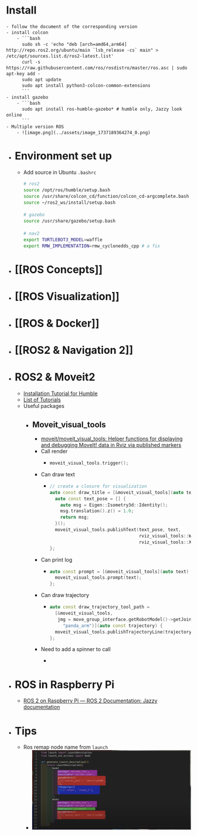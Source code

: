 # Install
	- follow the document of the corresponding version
	- install colcon
		- ```bash
		  sudo sh -c 'echo "deb [arch=amd64,arm64] http://repo.ros2.org/ubuntu/main `lsb_release -cs` main" > /etc/apt/sources.list.d/ros2-latest.list'
		  curl -s https://raw.githubusercontent.com/ros/rosdistro/master/ros.asc | sudo apt-key add -
		  sudo apt update
		  sudo apt install python3-colcon-common-extensions
		  ```
	- install gazebo
		- ```bash
		  sudo apt install ros-humble-gazebo* # humble only, Jazzy look online
		  ```
	- Multiple version ROS
		- ![image.png](../assets/image_1737189364274_0.png)
- # Environment set up
	- Add source in Ubuntu `.bashrc`
	  ```bash
	  # ros2
	  source /opt/ros/humble/setup.bash
	  source /usr/share/colcon_cd/function/colcon_cd-argcomplete.bash
	  source ~/ros2_ws/install/setup.bash
	  
	  # gazebo
	  source /usr/share/gazebo/setup.bash
	  
	  # nav2
	  export TURTLEBOT3_MODEL=waffle
	  export RMW_IMPLEMENTATION=rmw_cyclonedds_cpp # a fix
	  ```
- # [[ROS Concepts]]
- # [[ROS Visualization]]
- # [[ROS & Docker]]
- # [[ROS2 & Navigation 2]]
- # ROS2 & Moveit2
	- [Installation Tutorial for Humble](https://moveit.picknik.ai/humble/doc/tutorials/getting_started/getting_started.html#)
	- [List of Tutorials](https://moveit.picknik.ai/humble/doc/tutorials/tutorials.html)
	- Useful packages
		- ## Moveit_visual_tools
			- [moveit/moveit_visual_tools: Helper functions for displaying and debugging MoveIt! data in Rviz via published markers](https://github.com/moveit/moveit_visual_tools/tree/ros2)
			- Call render
				- ```C++
				  moveit_visual_tools.trigger();
				  ```
			- Can draw text
				- ```c++
				  // create a closure for visualization
				  auto const draw_title = [&moveit_visual_tools](auto text) {
				    auto const text_pose = [] {
				      auto msg = Eigen::Isometry3d::Identity();
				      msg.translation().z() = 1.0;
				      return msg;
				    }();
				    moveit_visual_tools.publishText(text_pose, text,
				                                    rviz_visual_tools::WHITE,
				                                    rviz_visual_tools::XLARGE);
				  };
				  ```
			- Can print log
				- ```C++
				  auto const prompt = [&moveit_visual_tools](auto text) {
				    moveit_visual_tools.prompt(text);
				  };
				  ```
			- Can draw trajectory
				- ```C++
				  auto const draw_trajectory_tool_path =
				    [&moveit_visual_tools,
				     jmg = move_group_interface.getRobotModel()->getJointModelGroup(
				       "panda_arm")](auto const trajectory) {
				    moveit_visual_tools.publishTrajectoryLine(trajectory, jmg);
				  };
				  ```
			- Need to add a spinner to call
				- ```C++
				  ```
- # ROS in Raspberry Pi
	- [ROS 2 on Raspberry Pi — ROS 2 Documentation: Jazzy documentation](http://docs.ros.org/en/jazzy/How-To-Guides/Installing-on-Raspberry-Pi.html)
- # Tips
	- Ros remap node name from `launch`
		- ![image.png](../assets/image_1686260428021_0.png)